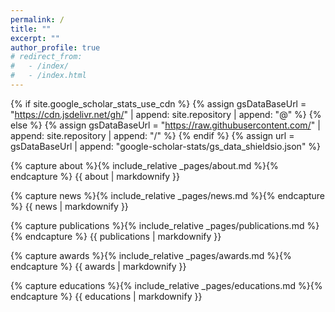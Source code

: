 ```yaml
---
permalink: /
title: ""
excerpt: ""
author_profile: true
# redirect_from: 
#   - /index/
#   - /index.html
---
```


{% if site.google_scholar_stats_use_cdn %}
{% assign gsDataBaseUrl = "https://cdn.jsdelivr.net/gh/" | append: site.repository | append: "@" %}
{% else %}
{% assign gsDataBaseUrl = "https://raw.githubusercontent.com/" | append: site.repository | append: "/" %}
{% endif %}
{% assign url = gsDataBaseUrl | append: "google-scholar-stats/gs_data_shieldsio.json" %}

<span class="anchor" id="about"></span>
{% capture about %}{% include_relative _pages/about.md %}{% endcapture %}
{{ about | markdownify }}

<span class="anchor" id="news"></span>
{% capture news %}{% include_relative _pages/news.md %}{% endcapture %}
{{ news | markdownify }}

<span class="anchor" id="publications"></span>
{% capture publications %}{% include_relative _pages/publications.md %}{% endcapture %}
{{ publications | markdownify }}

<span class="anchor" id="awards"></span>
{% capture awards %}{% include_relative _pages/awards.md %}{% endcapture %}
{{ awards | markdownify }}

<span class="anchor" id="educations"></span>
{% capture educations %}{% include_relative _pages/educations.md %}{% endcapture %}
{{ educations | markdownify }}
